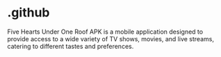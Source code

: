 # .github
Five Hearts Under One Roof APK is a mobile application designed to provide access to a wide variety of TV shows, movies, and live streams, catering to different tastes and preferences.
